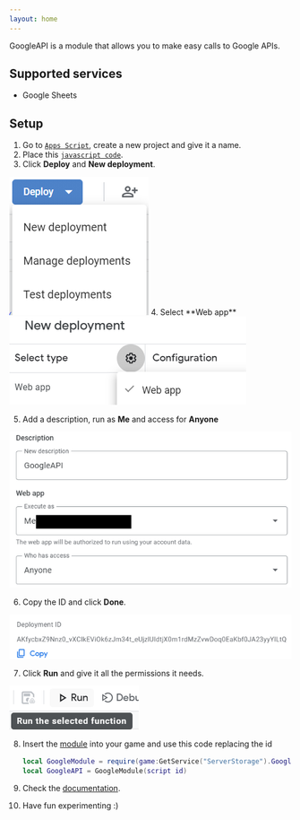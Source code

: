 ```yaml
---
layout: home
---
```

GoogleAPI is a module that allows you to make easy calls to Google APIs.

## Supported services
* Google Sheets

## Setup
1. Go to [`Apps Script`](https://script.google.com/home), create a new project and give it a name.
2. Place this [`javascript code`]().
3. Click **Deploy** and **New deployment**.
<img src="./images/Deploy.png" style="margin: 0" />
4. Select **Web app**
 <img src="./images/Type.png" style="margin: 0" />

5. Add a description, run as **Me** and access for **Anyone**
<img src="./images/Data.png" style="margin: 0" />

6. Copy the ID and click **Done**.
<img src="./images/example.png" style="margin: 0" />

7. Click **Run** and give it all the permissions it needs.
<img src="./images/run.png" style="margin: 0" />

8. Insert the [module]() into your game and use this code replacing the id
    ```lua
    local GoogleModule = require(game:GetService("ServerStorage").GoogleAPI) -- path to module
    local GoogleAPI = GoogleModule(script id)
    ```

9. Check the [documentation](./Pages/GoogleAPI.md).

10. Have fun experimenting :)
